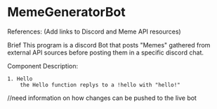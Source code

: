 # MemeGeneratorBot

References:
(Add links to Discord and Meme API resources)

Brief
This program is a discord Bot that posts "Memes" gathered from external API sources before posting them in a specific discord chat.

Component Description:

    1. Hello
        the Hello function replys to a !hello with "hello!"

//need information on how changes can be pushed to the live bot